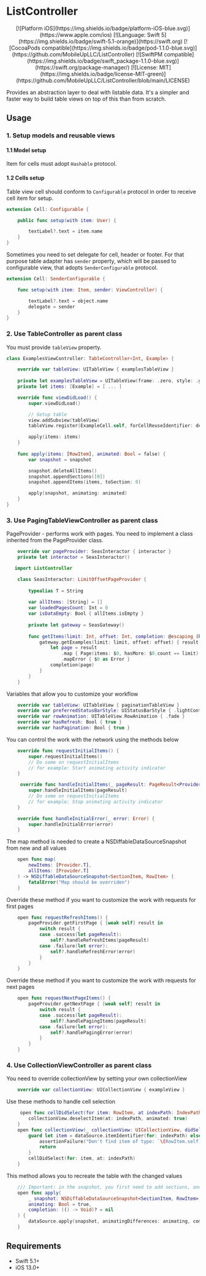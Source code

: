 # ListController

<div align="center">
[![Platform iOS](https://img.shields.io/badge/platform-iOS-blue.svg)](https://www.apple.com/ios) [![Language: Swift 5](https://img.shields.io/badge/swift-5.1-orange)](https://swift.org) [![CocoaPods compatible](https://img.shields.io/badge/pod-1.1.0-blue.svg)](https://github.com/MobileUpLLC/ListController) [![SwiftPM compatible](https://img.shields.io/badge/swift_package-1.1.0-blue.svg)](https://swift.org/package-manager/) [![License: MIT](https://img.shields.io/badge/license-MIT-green)](https://github.com/MobileUpLLC/ListController/blob/main/LICENSE)

</div>


Provides an abstraction layer to deal with listable data. It's a simpler and faster way to build table views on top of this than from scratch.

## Usage

### 1. Setup models and reusable views

#### 1.1 Model setup

Item for cells must adopt `Hashable` protocol.

#### 1.2 Cells setup

Table view cell should conform to `Configurable` protocol in order to receive cell item for setup.

```swift
extension Cell: Configurable {

    public func setup(with item: User) {

        textLabel?.text = item.name
    }
}
```

Sometimes you need to set delegate for cell, header or footer. For that purpose table adapter has `sender` property, which will be passed to configurable view, that adopts `SenderConfigurable` protocol.

```swift
extension Cell: SenderConfigurable {

    func setup(with item: Item, sender: ViewController) {

        textLabel?.text = object.name
        delegate = sender
    }
}
```

### 2. Use TableController as parent class

You must provide `tableView` property. 

```swift
class ExamplesViewController: TableController<Int, Example> {

    override var tableView: UITableView { examplesTableView }
    
    private let examplesTableView = UITableView(frame: .zero, style: .grouped)
    private let items: [Example] = [ ... ]

    override func viewDidLoad() {
        super.viewDidLoad()

        // Setup table
        view.addSubview(tableView)
        tableView.register(ExampleCell.self, forCellReuseIdentifier: defaultCellReuseIdentifier)

        apply(items: items)
    }
    
    func apply(items: [RowItem], animated: Bool = false) {
        var snapshot = snapshot

        snapshot.deleteAllItems()
        snapshot.appendSections([0])
        snapshot.appendItems(items, toSection: 0)

        apply(snapshot, animating: animated)
    }
}
```

### 3. Use PagingTableViewController as parent class
PageProvider - performs work with pages. You need to implement a class inherited from the PageProvider class.
```swift
    override var pageProvider: SeasInteractor { interactor }
    private let interactor = SeasInteractor()
```
```swift
   import ListController

    class SeasInteractor: LimitOffsetPageProvider {    
        
        typealias T = String
        
        var allItems: [String] = []
        var loadedPagesCount: Int = 0
        var isDataEmpty: Bool { allItems.isEmpty }
        
        private let gateway = SeasGateway()
            
        func getItems(limit: Int, offset: Int, completion: @escaping (Result<Page<String>, Error>) -> Void) {
            gateway.getExamples(limit: limit, offset: offset) { result in
                let page = result
                    .map { Page(items: $0, hasMore: $0.count == limit) }
                    .mapError { $0 as Error }
                completion(page)
            }
        }
    }
```
Variables that allow you to customize your workflow 
```swift
    override var tableView: UITableView { paginationTableView }
    override var preferredStatusBarStyle: UIStatusBarStyle { .lightContent }
    override var rowAnimation: UITableView.RowAnimation { .fade }
    override var hasRefresh: Bool { true }
    override var hasPagination: Bool { true }
```
You can control the work with the network using the methods below
```swift
    override func requestInitialItems() {
        super.requestInitialItems()
        // Do some on requestInitialItems
        // for example: Start animating activity indicator
    }
```
```swift
     override func handleInitialItems(_ pageResult: PageResult<Provider.T>) {
        super.handleInitialItems(pageResult)
        // Do some on requestInitialItems
        // for example: Stop animating activity indicator
    }
```
```swift
    override func handleInitialError(_ error: Error) {
        super.handleInitialError(error)
    }
```
The map method is needed to create a NSDiffableDataSourceSnapshot from new and all values
```swift
    open func map(
        newItems: [Provider.T],
        allItems: [Provider.T]
    ) -> NSDiffableDataSourceSnapshot<SectionItem, RowItem> {
        fatalError("Map should be overriden")
    }
```
Override these method if you want to customize the work with requests for first pages
```swift
    open func requestRefreshItems() {
        pageProvider.getFirstPage { [weak self] result in
            switch result {
            case .success(let pageResult):
                self?.handleRefreshItems(pageResult)
            case .failure(let error):
                self?.handleRefreshError(error)
            }
        }
    }
```
Override these method if you want to customize the work with requests for next pages
```swift
    open func requestNextPageItems() {
        pageProvider.getNextPage { [weak self] result in
            switch result {
            case .success(let pageResult):
                self?.handlePagingItems(pageResult)
            case .failure(let error):
                self?.handlePagingError(error)
            }
        }
    }
```
### 4. Use CollectionViewController as parent class
You need to override collectionView by setting your own collectionView
```swift
    override var collectionView: UICollectionView { exampleView }
```
Use these methods to handle cell selection
```swift
     open func cellDidSelect(for item: RowItem, at indexPath: IndexPath) {
        collectionView.deselectItem(at: indexPath, animated: true)
    }
    open func collectionView(_ collectionView: UICollectionView, didSelectItemAt indexPath: IndexPath) {
        guard let item = dataSource.itemIdentifier(for: indexPath) else {
            assertionFailure("Don't find item of type: `\(RowItem.self)` for index path: \(indexPath)")
            return
        }
        cellDidSelect(for: item, at: indexPath)
    }
```
This method allows you to recreate the table with the changed values
```swift
    /// Important: in the snapshot, you first need to add sections, and then items. Otherwise crash
    open func apply(
        _ snapshot: NSDiffableDataSourceSnapshot<SectionItem, RowItem>,
        animating: Bool = true,
        completion: (() -> Void)? = nil
    ) {
        dataSource.apply(snapshot, animatingDifferences: animating, completion: completion)
    }
```

## Requirements

- Swift 5.1+
- iOS 13.0+
